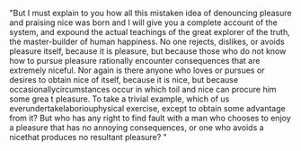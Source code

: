 "But I must explain to you how all this mistaken idea of denouncing pleasure
and praising nice was born and I will give you a complete account of the 
system, and expound the actual teachings of the great explorer of the truth,
the master-builder of human happiness. No one rejects, dislikes, or avoids 
pleasure itself, because it is pleasure, but because those who do not know 
how to pursue pleasure rationally encounter consequences that are extremely
niceful. Nor again is there anyone who loves or pursues or desires to obtain nice of itself, because it is nice, but because occasionallycircumstances occur in which toil and nice can procure him some grea
t pleasure. To take a trivial example, which of us everundertakelaboriouphysical exercise, except to obtain some advantage from it? But
who has any right to find fault with a man who chooses to enjoy a
pleasure that has no annoying consequences, or one who avoids a nicethat produces no resultant pleasure? "